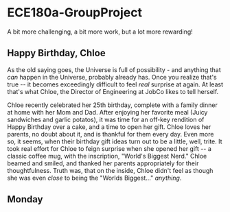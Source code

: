 # ECE180a-GroupProject
A bit more challenging, a bit more work, but a lot more rewarding!

## Happy Birthday, Chloe

As the old saying goes, the Universe is full of possibility - and anything that *can* happen in the Universe, probably already has. Once you realize that's true -- it becomes exceedingly difficult to feel *real* surprise at again.  At least that's what Chloe, the Director of Engineering at JobCo likes to tell herself. 

Chloe recently celebrated her 25th birthday, complete with a family dinner at home with her Mom and Dad. After enjoying her favorite meal (Juicy sandwiches and garlic potatos), it was time for an off-key rendition of Happy Birthday over a cake, and a time to open her gift. Chloe loves her parents, no doubt about it, and is thankful for them every day. Even more so, it seems, when their birthday gift ideas turn out to be a little, well, trite. It took real effort for Chloe to feign surprise when she opened her gift -- a classic coffee mug, with the inscription, "World's Biggest Nerd." Chloe beamed and smiled, and thanked her parents appropriately for their thoughtfulness. Truth was, that on the inside, Chloe didn't feel as though she was even *close* to being the "Worlds Biggest..." _anything_. 

## Monday
